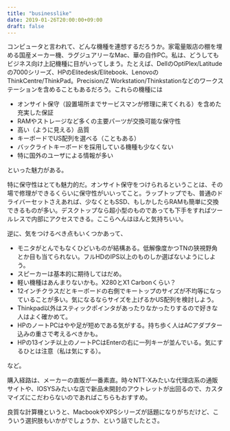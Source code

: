 ```yaml
---
title: "businesslike"
date: 2019-01-26T20:00:00+09:00
draft: false
---
```


コンピュータと言われて、どんな機種を連想するだろうか。家電量販店の棚を埋める国産メーカー機、ラグジュアリーなMac、華の自作PC。私は、どうしてもビジネス向け上記機種に目がいってしまう。たとえば、DellのOptiPlex/Latitudeの7000シリーズ、HPのElitedesk/Elitebook、LenovoのThinkCentre/ThinkPad。Precision/Z Workstation/Thinkstationなどのワークステーションを含めることもあるだろう。これらの機種には

- オンサイト保守（設置場所までサービスマンが修理に来てくれる）を含めた充実した保証
- RAMやストレージなど多くの主要パーツが交換可能な保守性
- 高い（ように見える）品質
- キーボードでUS配列を選べる（こともある）
- バックライトキーボードを採用している機種も少なくない
- 特に国外のユーザによる情報が多い

といった魅力がある。

特に保守性はとても魅力的だ。オンサイト保守をつけられるということは、その場で修理ができるくらいに保守性がいいってこと。ラップトップでも、普通のドライバーセットさえあれば、少なくともSSD、もしかしたらRAMも簡単に交換できるものが多い。デスクトップなら超小型のものであっても下手をすればツールレスで内部にアクセスできる。ここらへんはほんと気持ちいい。

逆に、気をつけるべき点もいくつかあって、

- モニタがとんでもなくひどいものが結構ある。低解像度かつTNの狭視野角とか目も当てられない。フルHDのIPS以上のものしか選ばないようにしよう。
- スピーカーは基本的に期待してはだめ。
- 軽い機種はあんまりないかも。X280とX1 Carbonくらい？
- 12インチクラスだとキーボードの右側でキートップのサイズが不均等になっていることが多い。気になるならサイズを上げるかUS配列を検討しよう。
- Thinkpad以外はスティックポインタがあったりなかったりするので好きな人はよく確かめて。
- HPのノートPCはやや足が短めである気がする。持ち歩く人はACアダプター込みの重さで考えるべきかも。
- HPの13インチ以上のノートPCはEnterの右に一列キーが並んでいる。気にするひとは注意（私は気にする）。

など。

購入経路は、メーカーの直販が一番素直。時々NTT-Xみたいな代理店系の通販サイトや、IOSYSみたいな店で新品未開封のアウトレットが出回るので、カスタマイズにこだわらないのであればこちらもおすすめ。

良質な計算機というと、MacbookやXPSシリーズが話題になりがちだけど、こういう選択肢もいかがでしょうか、という話でしたとさ。